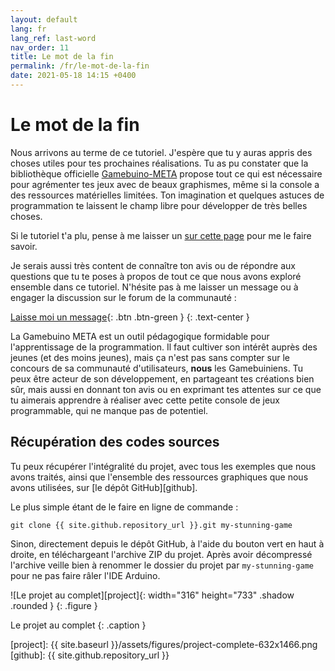 ```yaml
---
layout: default
lang: fr
lang_ref: last-word
nav_order: 11
title: Le mot de la fin
permalink: /fr/le-mot-de-la-fin
date: 2021-05-18 14:15 +0400
---
```


# Le mot de la fin

Nous arrivons au terme de ce tutoriel. J'espère que tu y auras appris des choses utiles pour tes prochaines réalisations. Tu as pu constater que la bibliothèque officielle [Gamebuino-META][gb-meta] propose tout ce qui est nécessaire pour agrémenter tes jeux avec de beaux graphismes, même si la console a des ressources matérielles limitées. Ton imagination et quelques astuces de programmation te laissent le champ libre pour développer de très belles choses.

Si le tutoriel t'a plu, pense à me laisser un <i class="fas fa-heart" style="color:#f0f;"></i> [sur cette page][heart] pour me le faire savoir.

Je serais aussi très content de connaître ton avis ou de répondre aux questions que tu te poses à propos de tout ce que nous avons exploré ensemble dans ce tutoriel. N'hésite pas à me laisser un message ou à engager la discussion sur le forum de la communauté :

[Laisse moi un message][comment]{: .btn .btn-green }
{: .text-center }

La Gamebuino META est un outil pédagogique formidable pour l'apprentissage de la programmation. Il faut cultiver son intérêt auprès des jeunes (et des moins jeunes), mais ça n'est pas sans compter sur le concours de sa communauté d'utilisateurs, **nous** les Gamebuiniens. Tu peux être acteur de son développement, en partageant tes créations bien sûr, mais aussi en donnant ton avis ou en exprimant tes attentes sur ce que tu aimerais apprendre à réaliser avec cette petite console de jeux programmable, qui ne manque pas de potentiel.


## Récupération des codes sources

Tu peux récupérer l'intégralité du projet, avec tous les exemples que nous avons traités, ainsi que l'ensemble des ressources graphiques que nous avons utilisées, sur [le dépôt GitHub][github].

Le plus simple étant de le faire en ligne de commande :

```
git clone {{ site.github.repository_url }}.git my-stunning-game
```

Sinon, directement depuis le dépôt GitHub, à l'aide du bouton vert en haut à droite, en téléchargeant l'archive ZIP du projet. Après avoir décompressé l'archive veille bien à renommer le dossier du projet par `my-stunning-game` pour ne pas faire râler l'IDE Arduino.  <i class="far fa-smile-wink"></i>

![Le projet au complet][project]{: width="316" height="733" .shadow .rounded }
{: .figure }

Le projet au complet
{: .caption }



[gb-meta]: https://github.com/Gamebuino/Gamebuino-META
[heart]:   https://gamebuino.com/fr/creations/handling-images-on-the-gamebuino-meta
[comment]: https://community.gamebuino.com/t/new-creation-handling-images-on-the-gamebuino-meta-by-steph/201
[project]: {{ site.baseurl }}/assets/figures/project-complete-632x1466.png
[github]:  {{ site.github.repository_url }}